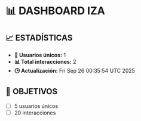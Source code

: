 # 📊 DASHBOARD IZA

## 📈 ESTADÍSTICAS
- **👥 Usuarios únicos:** 1
- **📊 Total interacciones:** 2
- **🕒 Actualización:** Fri Sep 26 00:35:54 UTC 2025

## 🎯 OBJETIVOS
- [ ] 5 usuarios únicos
- [ ] 20 interacciones
